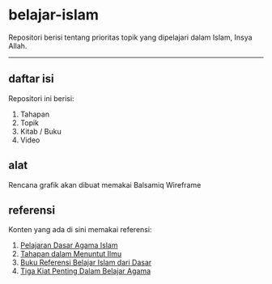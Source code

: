 # belajar-islam
Repositori berisi tentang prioritas topik yang dipelajari dalam Islam, Insya Allah.

***

## daftar isi
Repositori ini berisi:
1. Tahapan
2. Topik
3. Kitab / Buku
4. Video

## alat
Rencana grafik akan dibuat memakai Balsamiq Wireframe

## referensi
Konten yang ada di sini memakai referensi:
1. [Pelajaran Dasar Agama Islam](https://muslim.or.id/10096-pelajaran-dasar-agama-islam.html)
2. [Tahapan dalam Menuntut Ilmu](https://muslim.or.id/9063-tahapan-dalam-menuntut-ilmu.html)
3. [Buku Referensi Belajar Islam dari Dasar](https://rumaysho.com/12411-buku-referensi-belajar-islam-dari-dasar.html)
4. [Tiga Kiat Penting Dalam Belajar Agama](https://muslim.or.id/29932-tiga-kiat-penting-dalam-belajar-agama.html)